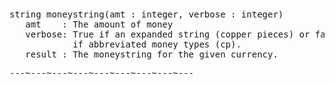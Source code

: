 <div class="mw-parser-output"><p><br />
<span id="bfmonstr"></span>
</p>
<pre>string moneystring(amt&#160;: integer, verbose&#160;: integer)
   amt    : The amount of money
   verbose: True if an expanded string (copper pieces) or false
            if abbreviated money types (cp).
   result&#160;: The moneystring for the given currency.
</pre>
<pre>---~---~---~---~---~---~---~---~---
</pre></div>